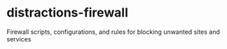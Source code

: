 # distractions-firewall
Firewall scripts, configurations, and rules for blocking unwanted sites and services
